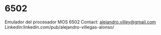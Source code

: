 # 6502
Emulador del procesador MOS 6502
Contact: alejandro.villey@gmail.com Linkedin:linkedin.com/pub/alejandro-villegas-alonso/